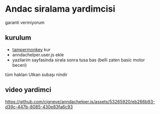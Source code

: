 # Andac siralama yardimcisi

garanti vermiyorum

## kurulum

- [tampermonkey](https://chromewebstore.google.com/detail/tampermonkey/dhdgffkkebhmkfjojejmpbldmpobfkfo?hl=tr) kur
- anndachelper.user.js ekle
- yazilarim sayfasinda sirala sonra tusa bas (belli zaten basic motor beceri)

tüm hakları Utkan subaşı nindir


## video yardimci


https://github.com/cigneve/anndachelper.js/assets/53265920/eb266b93-d39c-447b-8085-430e83fa6c93

